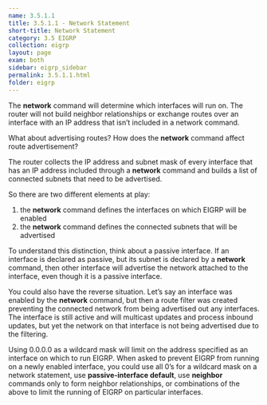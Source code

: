 ```yaml
---
name: 3.5.1.1
title: 3.5.1.1 - Network Statement
short-title: Network Statement
category: 3.5 EIGRP
collection: eigrp
layout: page
exam: both
sidebar: eigrp_sidebar
permalink: 3.5.1.1.html
folder: eigrp
---
```

The **network** command will determine which interfaces will run on. The router will not build neighbor relationships or exchange routes over an interface with an IP address that isn’t included in a network command.

What about advertising routes? How does the **network** command affect route advertisement?

The router collects the IP address and subnet mask of every interface that has an IP address included through a **network** command and builds a list of connected subnets that need to be advertised.

So there are two different elements at play:
1. the **network** command defines the interfaces on which EIGRP will be enabled
2. the **network** command defines the connected subnets that will be advertised

To understand this distinction, think about a passive interface. If an interface is declared as passive, but its subnet is declared by a **network** command, then other interface will advertise the network attached to the interface, even though it is a passive interface.

You could also have the reverse situation. Let’s say an interface was enabled by the **network** command, but then a route filter was created preventing the connected network from being advertised out any interfaces. The interface is still active and will multicast updates and process inbound updates, but yet the network on that interface is not being advertised due to the filtering.

Using 0.0.0.0 as a wildcard mask will limit on the address specified as an interface on which to run EIGRP. When asked to prevent EIGRP from running on a newly enabled interface, you could use all 0’s for a wildcard mask on a network statement, use **passive-interface default**, use **neighbor** commands only to form neighbor relationships, or combinations of the above to limit the running of EIGRP on particular interfaces.
